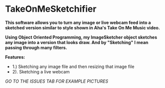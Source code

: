 # TakeOnMeSketchifier

**This software allows you to turn any image or live webcam feed into a sketched version similar to style shown in Aha's Take On Me Music video.**

**Using Object Oriented Programming, my ImageSketcher object sketches any image into a version that looks draw. And by "Sketching" I mean passing through many filters.**

**Features:**
* 1.) Sketching any image file and then resizing that image file
* 2). Sketching a live webcam


*GO TO THE ISSUES TAB FOR EXAMPLE PICTURES*
